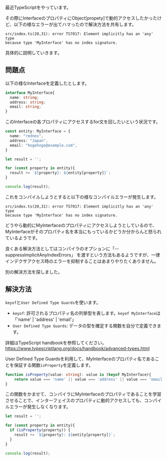 最近TypeScriptをやっています。

その際にInterfaceのプロパティにObject[propety]で動的アクセスしたかったけど、以下の様なエラーが出てハマったので解決方法を共有します。

```
src/index.ts(20,31): error TS7017: Element implicitly has an 'any' type 
because type 'MyInterface' has no index signature.
```

具体的に説明していきます。

## 問題点

以下の様なInterfaceを定義したとします。

```TypeScript
interface MyInterface{
  name: string;
  address: string;
  email: string;
}
```

このInterfaceの各プロパティにアクセスするfor文を回したいという状況です。

```TypeScript
const entity: MyInterface = {
  name: "rednes",
  address: "Japan",
  email: "hogehoge@example.com",
}

let result = '';

for (const property in entity){
  result += `${property}: ${entity[property]}`;
}

console.log(result);
```

これをコンパイルしようとすると以下の様なコンパイルエラーが発生します。

```
src/index.ts(20,31): error TS7017: Element implicitly has an 'any' type 
because type 'MyInterface' has no index signature.
```

どうやら動的にMyInterfaceのプロパティにアクセスしようとしているので、MyInterfaceがそのプロパティ名を本当にもっているかどうか分からんと怒られているようです。

良くある解決方法としてはコンパイラのオプションに「--suppressImplicitAnyIndexErrors」
を渡すという方法もあるようですが、一律インデクサアクセス時のエラーを抑制することはあまりやりたくありません。

別の解決方法を探しました。


## 解決方法

`keyof`と`User Defined Type Guards`を使います。

* `keyof`: 許可されるプロパティ名の列挙型を表します。`keyof MyInterface`は「'name' | 'address' | 'email'」
* `User Defined Type Guards`: データの型を確定する関数を自分で定義できます。

詳細はTypeScript handbookを参照してください。
https://www.typescriptlang.org/docs/handbook/advanced-types.html

User Defined Type Guardsを利用して、MyInterfaceのプロパティ名であることを保証する関数`isProperty`を定義します。

```TypeScript
function isProperty(value: string): value is (keyof MyInterface){
    return value === 'name' || value === 'address' || value === 'email';
}
```

この関数をかませて、コンパイラにMyInterfaceのプロパティであることを学習させることで、インターフェイスのプロパティに動的アクセスしても、コンパイルエラーが発生しなくなります。

```TypeScript
let result = '';

for (const property in entity){
  if (isProperty(property)) {
    result += `${property}: ${entity[property]}`;
  }
}

console.log(result);
```
